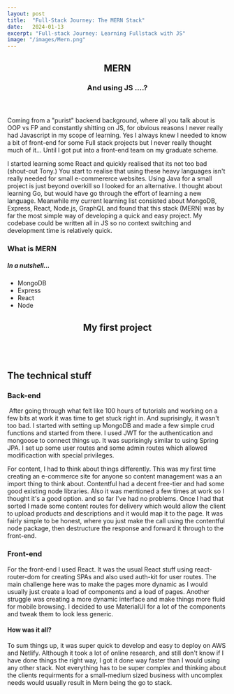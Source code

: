 ```yaml
---
layout: post
title:  "Full-Stack Journey: The MERN Stack"
date:   2024-01-13
excerpt: "Full-stack Journey: Learning Fullstack with JS"
image: "/images/Mern.png"
---
```



  <header>
  <h2>MERN</h2>
  <h3>And using JS ....?</h3>
  </header>
  <p>Coming from a "purist" backend background, where all you talk about is OOP vs FP and constantly shitting on JS, for obvious reasons I never really had Javascript in my scope of learning. Yes I always knew I needed to know a bit of front-end for some Full stack projects but I never really thought much of it... Until I got put into a front-end team on my graduate scheme. </p>
  <p>I started learning some React and quickly realised that its not too bad (shout-out Tony.) You start to realise that using these heavy languages isn't really needed for small e-commererce websites. Using Java for a small project is just beyond overkill so I looked for an alternative. I thought about learning Go, but would have go through the effort of learning a new language. Meanwhile my current learning list consisted about MongoDB, Express, React, Node.js, GraphQL and found that this stack (MERN) was by far the most simple way of developing a quick and easy project. My codebase could be written all in JS so no context switching and development time is relatively quick.</p>
  <h3>What is MERN</h3>
  <h5>In a nutshell...</h5>
   <ul>
    <li>MongoDB</li>
    <li>Express</li>
    <li>React</li>
    <li>Node</li>
   </ul>

  <header class="featured">
  <h2>My first project</h2>
  </header>
  	<span class="image fit"><img src="{{ "/images/simplex-mern.png" | absolute_url }}" alt="" /></span>

## The technical stuff
### Back-end
<p><span class="image left"><img src="{{ "/images/express-mern.png" | absolute_url }}" alt="" /></span> After going through what felt like 100 hours of tutorials and working on a few bits at work it was time to get stuck right in. And suprisingly, it wasn't too bad. I started with setting up MongoDB and made a few simple crud functions and started from there. I used JWT for the authentication and mongoose to connect things up. It was suprisingly similar to using Spring JPA. I set up some user routes and some admin routes which allowed modificaction with special privileges.
</p>
<p><span class="image right"><img src="{{ "/images/content-mern.png" | absolute_url }}" alt="" /></span>For content, I had to think about things differently. This was my first time creating an e-commerce site for anyone so content management was a an import thing to think about. Contentful had a decent free-tier and had some good existing node libraries. Also it was mentioned a few times at work so I thought it's a good option. and so far I've had no problems. Once I had that sorted I made some content routes for delivery which would allow the client to upload products and descriptions and it would map it to the page. It was fairly simple to be honest, where you just make the call using the contentful node package, then destructure the response and forward it through to the front-end.
</p>

### Front-end
<p><span class="image right"><img src="{{ "/images/react-mern.png" | absolute_url }}" alt="" /></span>For the front-end I used React. It was the usual React stuff using react-router-dom for creating SPAs and also used auth-kit for user routes. The main challenge here was to make the pages more dynamic as I would usually just create a load of components and a load of pages. Another struggle was creating a more dynamic interface and make things more fluid for mobile browsing. I decided to use MaterialUI for a lot of the components and tweak them to look less generic.
</p>
  <h4>How was it all?</h4>
  <p> To sum things up, it was super quick to develop and easy to deploy on AWS and Netlify. Although it took a lot of online research, and still don't know if I have done things the right way, I got it done way faster than I would using any other stack. Not everything has to be super complex and thinking about the clients requirments for a small-medium sized business with uncomplex needs would usually result in Mern being the go to stack.</p>
